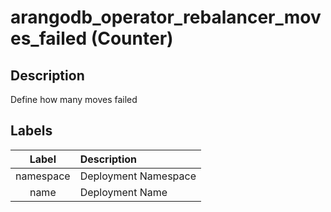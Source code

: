 # arangodb_operator_rebalancer_moves_failed (Counter)

## Description

Define how many moves failed

## Labels

|   Label   | Description          |
|:---------:|:---------------------|
| namespace | Deployment Namespace |
|   name    | Deployment Name      |
